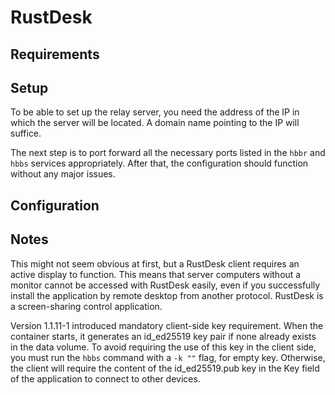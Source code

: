 # RustDesk

## Requirements

## Setup

To be able to set up the relay server, you need the address of the IP in which the server will be located. A domain name pointing to the IP will suffice.

The next step is to port forward all the necessary ports listed in the `hbbr` and `hbbs` services appropriately. After that, the configuration should function without any major issues.

## Configuration

## Notes

This might not seem obvious at first, but a RustDesk client requires an active display to function. This means that server computers without a monitor cannot be accessed with RustDesk easily, even if you successfully install the application by remote desktop from another protocol. RustDesk is a screen-sharing control application.

Version 1.1.11-1 introduced mandatory client-side key requirement. When the container starts, it generates an id_ed25519 key pair if none already exists in the data volume. To avoid requiring the use of this key in the client side, you must run the `hbbs` command with a `-k ""` flag, for empty key. Otherwise, the client will require the content of the id_ed25519.pub key in the Key field of the application to connect to other devices.
